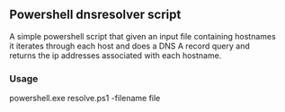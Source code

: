 ## Powershell dnsresolver script

A simple powershell script 
that given an input file containing hostnames <br>
it iterates through each host and does
a DNS A record query and <br> returns the ip
addresses associated with each hostname.

### Usage
powershell.exe resolve.ps1 -filename file
